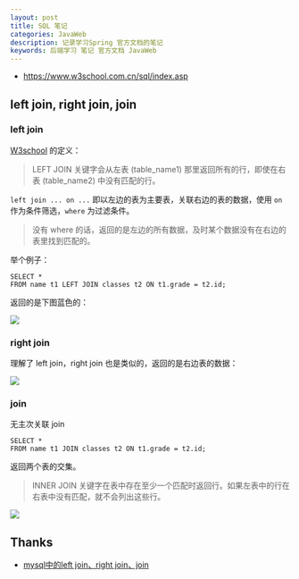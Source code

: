 ```yaml
---
layout: post
title: SQL 笔记
categories: JavaWeb
description: 记录学习Spring 官方文档的笔记
keywords: 后端学习 笔记 官方文档 JavaWeb
---
```




- https://www.w3school.com.cn/sql/index.asp


## left join, right join, join

### left join

[W3school](https://www.w3school.com.cn/sql/sql_join_left.asp) 的定义： 

>LEFT JOIN 关键字会从左表 (table_name1) 那里返回所有的行，即使在右表 (table_name2) 中没有匹配的行。



``left join ... on ...`` 即以左边的表为主要表，关联右边的表的数据，使用 ``on`` 作为条件筛选，``where`` 为过滤条件。

>没有 where 的话，返回的是左边的所有数据，及时某个数据没有在右边的表里找到匹配的。

举个例子：

```
SELECT *
FROM name t1 LEFT JOIN classes t2 ON t1.grade = t2.id;
```

返回的是下图蓝色的：

![](https://segmentfault.com/img/remote/1460000017067300)

### right join

理解了 left join，right join 也是类似的，返回的是右边表的数据：

![](https://segmentfault.com/img/remote/1460000017067302)

### join

无主次关联 join

```
SELECT *
FROM name t1 JOIN classes t2 ON t1.grade = t2.id;
```

返回两个表的交集。

>INNER JOIN 关键字在表中存在至少一个匹配时返回行。如果左表中的行在右表中没有匹配，就不会列出这些行。

![](https://segmentfault.com/img/remote/1460000017067304)

## Thanks

- [mysql中的left join、right join、join](https://segmentfault.com/a/1190000017067294)